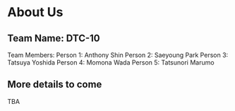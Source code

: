 # About Us

## Team Name: DTC-10
Team Members:
Person 1: Anthony Shin
Person 2: Saeyoung Park
Person 3: Tatsuya Yoshida
Person 4: Momona Wada
Person 5: Tatsunori Marumo

## More details to come
TBA